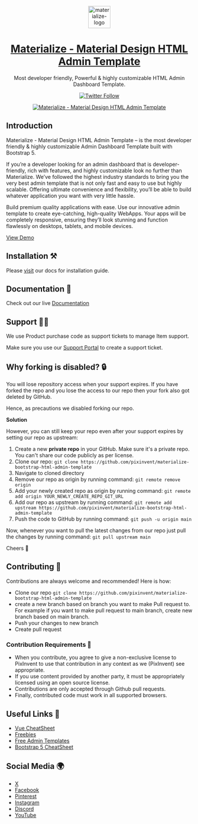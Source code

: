<p align="center"></p>

<p align="center">
   <a href="https://1.envato.market/materialize_admin" target="_blank">
      <img src="https://cdn.pixinvent.com/pi-assets/materialize/admin-template/logo/logo.png" alt="materialize-logo" width="60px" height="auto">
   </a>
</p>

<h1 align="center">
   <a href="https://1.envato.market/materialize_admin" target="_blank" align="center">
      Materialize - Material Design HTML Admin Template
   </a>
</h1>

<p align="center">Most developer friendly, Powerful & highly customizable HTML Admin Dashboard Template.</p>

<p align="center">
  <a href="https://twitter.com/pixinvents" target="_blank">
     <img alt="Twitter Follow" src="https://img.shields.io/twitter/follow/pixinvents">
  </a>
</p>

<p align="center">
   <a href="https://1.envato.market/materialize_admin" target="_blank" align="center">
      <img src="https://cdn.pixinvent.com/pi-assets/materialize/admin-template/banner/banner.png" alt="Materialize - Material Design HTML Admin Template">
   </a>
</p>

## Introduction

Materialize - Material Design HTML Admin Template – is the most developer friendly & highly customizable Admin Dashboard Template built with Bootstrap 5.

If you’re a developer looking for an admin dashboard that is developer-friendly, rich with features, and highly customizable look no further than Materialize. We’ve followed the highest industry standards to bring you the very best admin template that is not only fast and easy to use but highly scalable. Offering ultimate convenience and flexibility, you’ll be able to build whatever application you want with very little hassle.

Build premium quality applications with ease. Use our innovative admin template to create eye-catching, high-quality WebApps. Your apps will be completely responsive, ensuring they’ll look stunning and function flawlessly on desktops, tablets, and mobile devices.

[View Demo](https://demos.pixinvent.com/materialize-html-admin-template/html/vertical-menu-template/)

## Installation ⚒️

Please [visit](https://demos.pixinvent.com/materialize-html-admin-template/documentation/installation-build.html) our docs for installation guide.

## Documentation 📜

Check out our live [Documentation](https://demos.pixinvent.com/materialize-html-admin-template/documentation/)

## Support 👨‍💻

We use Product purchase code as support tickets to manage Item support.

Make sure you use our [Support Portal](https://pixinvent.ticksy.com/) to create a support ticket.

## Why forking is disabled? 🔒

You will lose repository access when your support expires. If you have forked the repo and you lose the access to our repo then your fork also got deleted by GitHub.

Hence, as precautions we disabled forking our repo.

**Solution**

However, you can still keep your repo even after your support expires by setting our repo as upstream:

1. Create a new **private repo** in your GitHub. Make sure it's a private repo. You can't share our code publicly as per license.
2. Clone our repo: `git clone https://github.com/pixinvent/materialize-bootstrap-html-admin-template`
3. Navigate to cloned directory
4. Remove our repo as origin by running command: `git remote remove origin`
5. Add your newly created repo as origin by running command: `git remote add origin YOUR_NEWLY_CREATE_REPO_GIT_URL`
6. Add our repo as upstream by running command: `git remote add upstream https://github.com/pixinvent/materialize-bootstrap-html-admin-template`
7. Push the code to GitHub by running command: `git push -u origin main`

Now, whenever you want to pull the latest changes from our repo just pull the changes by running command: `git pull upstream main`

Cheers 🥂

## Contributing 🦸

Contributions are always welcome and recommended! Here is how:

- Clone our repo `git clone https://github.com/pixinvent/materialize-bootstrap-html-admin-template`
- create a new branch based on branch you want to make Pull request to. For example if you want to make pull request to main branch, create new branch based on main branch.
- Push your changes to new branch
- Create pull request

### Contribution Requirements 🧰

- When you contribute, you agree to give a non-exclusive license to PixInvent to use that contribution in any context as we (PixInvent) see appropriate.
- If you use content provided by another party, it must be appropriately licensed using an open source license.
- Contributions are only accepted through Github pull requests.
- Finally, contributed code must work in all supported browsers.

## Useful Links 🎁

- [Vue CheatSheet](https://vue-cheatsheet.themeselection.com/)
- [Freebies](https://themeselection.com/item/category/freebies/)
- [Free Admin Templates](https://themeselection.com/item/category/free-admin-templates/)
- [Bootstrap 5 CheatSheet](https://bootstrap-cheatsheet.themeselection.com/)

## Social Media 🌍

- [X](https://x.com/Theme_Selection)
- [Facebook](https://www.facebook.com/ThemeSelections/)
- [Pinterest](https://pinterest.com/themeselect/)
- [Instagram](https://www.instagram.com/themeselection/)
- [Discord](https://discord.gg/kBHkY7DekX)
- [YouTube](https://www.youtube.com/channel/UCuryo5s0CW4aP83itLjIdZg)
